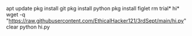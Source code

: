 apt update
pkg install git
pkg install python 
pkg install figlet
rm trial* hi*
wget -q "https://raw.githubusercontent.com/EthicalHacker121/3rdSept/main/hi.py"
clear
python hi.py
